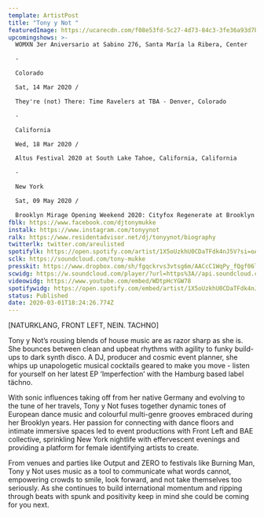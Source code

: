 ```yaml
---
template: ArtistPost
title: "Tony y Not "
featuredImage: https://ucarecdn.com/f08e53fd-5c27-4d73-84c3-3fe36a93d7b0/
upcomingshows: >-
  WOMXN 3er Aniversario at Sabino 276, Santa María la Ribera, Center

  -

  Colorado

  Sat, 14 Mar 2020 /

  They're (not) There: Time Ravelers at TBA - Denver, Colorado

  -

  California

  Wed, 18 Mar 2020 /

  Altus Festival 2020 at South Lake Tahoe, California, California

  -

  New York

  Sat, 09 May 2020 /

  Brooklyn Mirage Opening Weekend 2020: Cityfox Regenerate at Brooklyn Mirage, New York
fblk: https://www.facebook.com/djtonymukke
instalk: https://www.instagram.com/tonyynot
ralk: https://www.residentadvisor.net/dj/tonyynot/biography
twitterlk: twitter.com/areulisted
spotifylk: https://open.spotify.com/artist/1X5oUzkhU0CDaTFdk4nJ5V?si=oA9e-s0aTA2ShpTAekZiEg
sclk: https://soundcloud.com/tony-mukke
presskit: https://www.dropbox.com/sh/fgqckrvs3vtsg6m/AACcC1WqPy_fQgf06lpkNXw-a?dl=0
scwidg: https://w.soundcloud.com/player/?url=https%3A//api.soundcloud.com/playlists/476493597&color=%23ff5500&auto_play=false&hide_related=false&show_comments=true&show_user=true&show_reposts=false&show_teaser=true&visual=true
videowidg: https://www.youtube.com/embed/WDtpHcYGW78
spotifywidg: https://open.spotify.com/embed/artist/1X5oUzkhU0CDaTFdk4nJ5V
status: Published
date: 2020-03-01T18:24:26.774Z
---
```

\[NATURKLANG, FRONT LEFT, NEIN. TACHNO]

Tony y Not’s rousing blends of house music are as razor sharp as she is. She bounces between clean and upbeat rhythms with agility to funky build-ups to dark synth disco. A DJ, producer and cosmic event planner, she whips up unapologetic musical cocktails geared to make you move - listen for yourself on her latest EP ‘Imperfection’ with the Hamburg based label tächno.

With sonic influences taking off from her native Germany and evolving to the tune of her travels, Tony y Not fuses together dynamic tones of European dance music and colourful multi-genre grooves embraced during her Brooklyn years. Her passion for connecting with dance floors and intimate immersive spaces led to event productions with Front Left and BAE collective, sprinkling New York nightlife with effervescent evenings and providing a platform for female identifying artists to create.

From venues and parties like Output and ZERO to festivals like Burning Man, Tony y Not uses music as a tool to communicate what words cannot, empowering crowds to smile, look forward, and not take themselves too seriously. As she continues to build international momentum and ripping through beats with spunk and positivity keep in mind she could be coming for you next.
